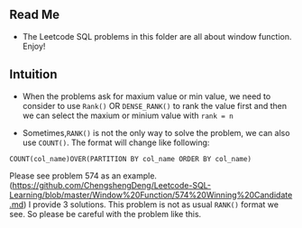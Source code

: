 ## Read Me 

* The Leetcode SQL problems in this folder are all about window function. Enjoy!  

## Intuition 

* When the problems ask for maxium value or min value, we need to consider to use `Rank()` OR `DENSE_RANK()` to rank the value first
  and then we can select the maxium or minium value with `rank = n` 
  
* Sometimes,`RANK()` is not the only way to solve the problem, we can also use `COUNT()`. The format will change like following: 

 ```
 COUNT(col_name)OVER(PARTITION BY col_name ORDER BY col_name) 
 
 ```
 
 Please see problem 574 as an example. (https://github.com/ChengshengDeng/Leetcode-SQL-Learning/blob/master/Window%20Function/574%20Winning%20Candidate.md)
 I provide 3 solutions. This problem is not as usual `RANK()` format we see. 
 So please be careful with the problem like this. 
